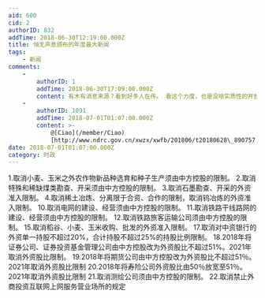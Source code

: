 ```yaml
---
aid: 600
cid: 2
authorID: 832
addTime: 2018-06-30T12:19:00.000Z
title: 悄无声息颁布的年度最大新闻
tags:
    - 新闻
comments:
    -
        authorID: 1
        addTime: 2018-06-30T17:09:00.000Z
        content: 有木有消息来源？看到好多人在传。 看这个力度，也是没啥实质性的开放，金融、互联网还是不开放。
    -
        authorID: 1091
        addTime: 2018-07-01T01:07:00.000Z
        content: >-
            @[Ciao](/member/Ciao)
            [http://www.ndrc.gov.cn/xwzx/xwfb/201806/t20180628\_890757.html](http://www.ndrc.gov.cn/xwzx/xwfb/201806/t20180628_890757.html)
date: 2018-07-01T01:07:00.000Z
category: 时政
---
```


1.取消小麦、玉米之外农作物新品种选育和种子生产须由中方控股的限制。 2.取消特殊和稀缺煤类勘查、开采须由中方控股的限制。 3.取消石墨勘查、开采的外资准入限制。 4.取消稀土冶炼、分离限于合资、合作的限制，取消钨冶炼的外资准入限制。 10.取消电网的建设、经营须由中方控股的限制。 11.取消铁路干线路网的建设、经营须由中方控股的限制。 12.取消铁路旅客运输公司须由中方控股的限制。 15.取消稻谷、小麦、玉米收购、批发的外资准入限制。 17.取消对中资银行的外资单一持股不超过20%，合计持股不超过25%的持股比例限制。 18.2018年将证券公司、证券投资基金管理公司由中方控股改为外资股比不超过51%。2021年取消外资股比限制。 19.2018年将期货公司由中方控股改为外资股比不超过51％。2021年取消外资股比限制 20.2018年将寿险公司外资股比由50％放宽至51％。2021年取消外资股比限制 21.取消测绘公司须由中方控股的限制。 22.取消禁止外商投资互联网上网服务营业场所的规定
